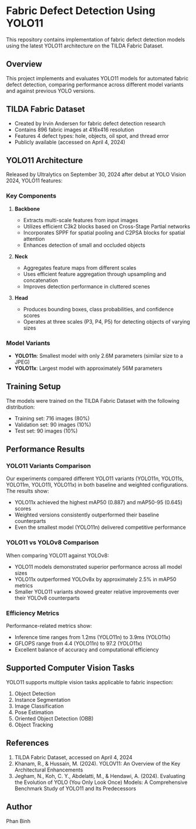 # Fabric Defect Detection Using YOLO11

This repository contains implementation of fabric defect detection models using the latest YOLO11 architecture on the TILDA Fabric Dataset.

## Overview

This project implements and evaluates YOLO11 models for automated fabric defect detection, comparing performance across different model variants and against previous YOLO versions.

## TILDA Fabric Dataset

- Created by Irvin Andersen for fabric defect detection research
- Contains 896 fabric images at 416x416 resolution
- Features 4 defect types: hole, objects, oil spot, and thread error
- Publicly available (accessed on April 4, 2024)

## YOLO11 Architecture

Released by Ultralytics on September 30, 2024 after debut at YOLO Vision 2024, YOLO11 features:

### Key Components
1. **Backbone**
   - Extracts multi-scale features from input images
   - Utilizes efficient C3k2 blocks based on Cross-Stage Partial networks
   - Incorporates SPPF for spatial pooling and C2PSA blocks for spatial attention
   - Enhances detection of small and occluded objects

2. **Neck**
   - Aggregates feature maps from different scales
   - Uses efficient feature aggregation through upsampling and concatenation
   - Improves detection performance in cluttered scenes

3. **Head**
   - Produces bounding boxes, class probabilities, and confidence scores
   - Operates at three scales (P3, P4, P5) for detecting objects of varying sizes

### Model Variants
- **YOLO11n**: Smallest model with only 2.6M parameters (similar size to a JPEG)
- **YOLO11x**: Largest model with approximately 56M parameters

## Training Setup

The models were trained on the TILDA Fabric Dataset with the following distribution:
- Training set: 716 images (80%)
- Validation set: 90 images (10%)
- Test set: 90 images (10%)

## Performance Results

### YOLO11 Variants Comparison
Our experiments compared different YOLO11 variants (YOLO11n, YOLO11s, YOLO11m, YOLO11l, YOLO11x) in both baseline and weighted configurations. The results show:

- YOLO11x achieved the highest mAP50 (0.887) and mAP50-95 (0.645) scores
- Weighted versions consistently outperformed their baseline counterparts
- Even the smallest model (YOLO11n) delivered competitive performance

### YOLO11 vs YOLOv8 Comparison
When comparing YOLO11 against YOLOv8:

- YOLO11 models demonstrated superior performance across all model sizes
- YOLO11x outperformed YOLOv8x by approximately 2.5% in mAP50 metrics
- Smaller YOLO11 variants showed greater relative improvements over their YOLOv8 counterparts

### Efficiency Metrics
Performance-related metrics show:
- Inference time ranges from 1.2ms (YOLO11n) to 3.9ms (YOLO11x)
- GFLOPS range from 4.4 (YOLO11n) to 97.2 (YOLO11x)
- Excellent balance of accuracy and computational efficiency

## Supported Computer Vision Tasks

YOLO11 supports multiple vision tasks applicable to fabric inspection:
1. Object Detection
2. Instance Segmentation
3. Image Classification
4. Pose Estimation
5. Oriented Object Detection (OBB)
6. Object Tracking

## References

1. TILDA Fabric Dataset, accessed on April 4, 2024
2. Khanam, R., & Hussain, M. (2024). YOLOV11: An Overview of the Key Architectural Enhancements
3. Jegham, N., Koh, C. Y., Abdelatti, M., & Hendawi, A. (2024). Evaluating the Evolution of YOLO (You Only Look Once) Models: A Comprehensive Benchmark Study of YOLO11 and Its Predecessors

## Author
Phan Binh
